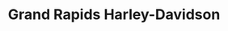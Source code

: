 ---
title: "Grand Rapids Harley-Davidson"
url: /hudsonville/grand-rapids-harley-davidson/
shop: motorcycle
---